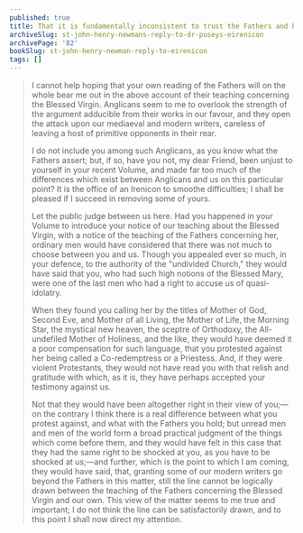 ```yaml
---
published: true
title: That it is fundamentally inconsistent to trust the Fathers and be against Catholic devotion to the Blessed Virgin Mary
archiveSlug: st-john-henry-newmans-reply-to-dr-puseys-eirenicon
archivePage: '82'
bookSlug: st-john-henry-newman-reply-to-eirenicon
tags: []
---
```


> I cannot help hoping that your own reading of the Fathers will on the whole bear me out in the above account of their teaching concerning the Blessed Virgin. Anglicans seem to me to overlook the strength of the argument adducible from their works in our favour, and they open the attack upon our mediaeval and modern writers, careless of leaving a host of primitive opponents in their rear.
>
> I do not include you among such Anglicans, as you know what the Fathers assert; but, if so, have you not, my dear Friend, been unjust to yourself in your recent Volume, and made far too much of the differences which exist between Anglicans and us on this particular point? It is the office of an Irenicon to smoothe difficulties; I shall be pleased if I succeed in removing some of yours.
>
> Let the public judge between us here. Had you happened in your Volume to introduce your notice of our teaching about the Blessed Virgin, with a notice of the teaching of the Fathers concerning her, ordinary men would have considered that there was not much to choose between you and us. Though you appealed ever so much, in your defence, to the authority of the "undivided Church," they would have said that you, who had such high notions of the Blessed Mary, were one of the last men who had a right to accuse us of quasi-idolatry.
>
> When they found you calling her by the titles of Mother of God, Second Eve, and Mother of all Living, the Mother of Life, the Morning Star, the mystical new heaven, the sceptre of Orthodoxy, the All-undefiled Mother of Holiness, and the like, they would have deemed it a poor compensation for such language, that you protested against her being called a Co-redemptress or a Priestess. And, if they were violent Protestants, they would not have read you with that relish and gratitude with which, as it is, they have perhaps accepted your testimony against us.
>
> Not that they would have been altogether right in their view of you;—on the contrary I think there is a real difference between what you protest against, and what with the Fathers you hold; but unread men and men of the world form a broad practical judgment of the things which come before them, and they would have felt in this case that they had the same right to be shocked at you, as you have to be shocked at us;—and further, which is the point to which I am coming, they would have said, that, granting some of our modern writers go beyond the Fathers in this matter, still the line cannot be logically drawn between the teaching of the Fathers concerning the Blessed Virgin and our own. This view of the matter seems to me true and important; I do not think the line can be satisfactorily drawn, and to this point I shall now direct my attention.
